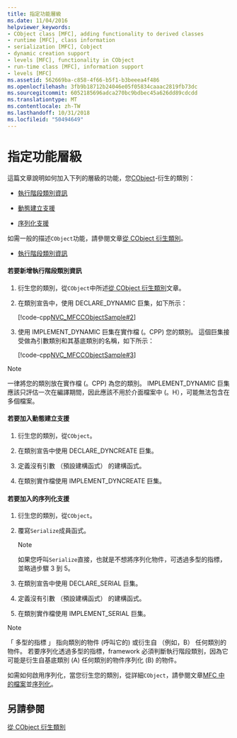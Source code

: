 ```yaml
---
title: 指定功能層級
ms.date: 11/04/2016
helpviewer_keywords:
- CObject class [MFC], adding functionality to derived classes
- runtime [MFC], class information
- serialization [MFC], Cobject
- dynamic creation support
- levels [MFC], functionality in CObject
- run-time class [MFC], information support
- levels [MFC]
ms.assetid: 562669ba-c858-4f66-b5f1-b3beeea4f486
ms.openlocfilehash: 3fb9b18712b24046e05f05834caaac2819fb73dc
ms.sourcegitcommit: 6052185696adca270bc9bdbec45a626dd89cdcdd
ms.translationtype: MT
ms.contentlocale: zh-TW
ms.lasthandoff: 10/31/2018
ms.locfileid: "50494649"
---
```

# <a name="specifying-levels-of-functionality"></a>指定功能層級

這篇文章說明如何加入下列的層級的功能，您[CObject](../mfc/reference/cobject-class.md)-衍生的類別：

- [執行階段類別資訊](#_core_to_add_run.2d.time_class_information)

- [動態建立支援](#_core_to_add_dynamic_creation_support)

- [序列化支援](#_core_to_add_serialization_support)

如需一般的描述`CObject`功能，請參閱文章[從 CObject 衍生類別](../mfc/deriving-a-class-from-cobject.md)。

- [執行階段類別資訊](#_core_to_add_run.2d.time_class_information)
#### <a name="_core_to_add_run.2d.time_class_information"></a> 若要新增執行階段類別資訊

1. 衍生您的類別，從`CObject`中所述[從 CObject 衍生類別](../mfc/deriving-a-class-from-cobject.md)文章。

1. 在類別宣告中，使用 DECLARE_DYNAMIC 巨集，如下所示：

   [!code-cpp[NVC_MFCCObjectSample#2](../mfc/codesnippet/cpp/specifying-levels-of-functionality_1.h)]

1. 使用 IMPLEMENT_DYNAMIC 巨集在實作檔 (。CPP) 您的類別。 這個巨集接受做為引數類別和其基底類別的名稱，如下所示：

   [!code-cpp[NVC_MFCCObjectSample#3](../mfc/codesnippet/cpp/specifying-levels-of-functionality_2.cpp)]

> [!NOTE]
>  一律將您的類別放在實作檔 (。CPP) 為您的類別。 IMPLEMENT_DYNAMIC 巨集應該只評估一次在編譯期間，因此應該不用於介面檔案中 (。H），可能無法包含在多個檔案。

#### <a name="_core_to_add_dynamic_creation_support"></a> 若要加入動態建立支援

1. 衍生您的類別，從`CObject`。

1. 在類別宣告中使用 DECLARE_DYNCREATE 巨集。

1. 定義沒有引數 （預設建構函式） 的建構函式。

1. 在類別實作檔使用 IMPLEMENT_DYNCREATE 巨集。

#### <a name="_core_to_add_serialization_support"></a> 若要加入的序列化支援

1. 衍生您的類別，從`CObject`。

1. 覆寫`Serialize`成員函式。

    > [!NOTE]
    >  如果您呼叫`Serialize`直接，也就是不想將序列化物件，可透過多型的指標，並略過步驟 3 到 5。

1. 在類別宣告中使用 DECLARE_SERIAL 巨集。

1. 定義沒有引數 （預設建構函式） 的建構函式。

1. 在類別實作檔使用 IMPLEMENT_SERIAL 巨集。

> [!NOTE]
>  「 多型的指標 」 指向類別的物件 (呼叫它的) 或衍生自 （例如，B） 任何類別的物件。 若要序列化透過多型的指標，framework 必須判斷執行階段類別，因為它可能是衍生自基底類別 (A) 任何類別的物件序列化 (B) 的物件。

如需如何啟用序列化，當您衍生您的類別，從詳細`CObject`，請參閱文章[MFC 中的檔案](../mfc/files-in-mfc.md)並[序列化](../mfc/serialization-in-mfc.md)。

## <a name="see-also"></a>另請參閱

[從 CObject 衍生類別](../mfc/deriving-a-class-from-cobject.md)

